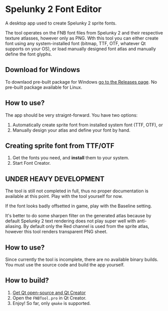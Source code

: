 # Spelunky 2 Font Editor
A desktop app used to create Spelunky 2 sprite fonts.

The tool operates on the FNB font files from Spelunky 2 and their respective texture atlasses, however only as PNG. Wth this tool you can either create font using any system-installed font (bitmap, TTF, OTF, whatever Qt supports on your OS), or load manually designed font atlas and manually define the font glyphs.

## Download for Windows
To downlaod pre-built package for Windows [go to the Releases page](https://github.com/spelunky-fyi/Spelunky-2-Font-Editor/releases). No pre-built package available for Linux. 

## How to use?
The app should be very straignt-forward. You have two options:
1. Automatically create sprite font from installed system font (TTF, OTF), or
1. Manually design your atlas and define your font by hand.

## Creating sprite font from TTF/OTF
1. Get the fonts you need, and **install** them to your system.
1. Start Font Creator.

## UNDER HEAVY DEVELOPMENT
The tool is still not completed in full, thus no proper documentation is available at this point. Play with the tool yourself for now.

If the font looks badly offsetted in game, play with the Baseline setting.

It's better to do some sharpen filter on the generated atlas because by default Spelunky 2 text rendering does not play super well with anti-aliasing. By default only the Red channel is used from the sprite atlas, however this tool renders transparent PNG sheet.

## How to use?
Since currently the tool is incomplete, there are no available binary builds. You must use the source code and build the app yourself.

## How to build?
1. [Get Qt open-source and Qt Creator](https://www.qt.io/download-open-source) 
1. Open the `FNBTool.pro` in Qt Creator.
1. Enjoy! So far, only `qmake` is supported.
